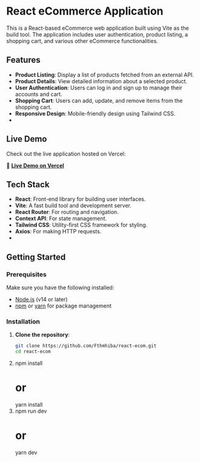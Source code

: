 # React eCommerce Application

This is a React-based eCommerce web application built using Vite as the build tool. The application includes user authentication, product listing, a shopping cart, and various other eCommerce functionalities.

## Features

- **Product Listing**: Display a list of products fetched from an external API.
- **Product Details**: View detailed information about a selected product.
- **User Authentication**: Users can log in and sign up to manage their accounts and cart.
- **Shopping Cart**: Users can add, update, and remove items from the shopping cart.
- **Responsive Design**: Mobile-friendly design using Tailwind CSS.
- 
## Live Demo

Check out the live application hosted on Vercel:

🔗 **[Live Demo on Vercel](https://react-ecommerce-sepia-rho.vercel.app/)**

## Tech Stack

- **React**: Front-end library for building user interfaces.
- **Vite**: A fast build tool and development server.
- **React Router**: For routing and navigation.
- **Context API**: For state management.
- **Tailwind CSS**: Utility-first CSS framework for styling.
- **Axios**: For making HTTP requests.
- 

## Getting Started

### Prerequisites

Make sure you have the following installed:

- [Node.js](https://nodejs.org/) (v14 or later)
- [npm](https://www.npmjs.com/) or [yarn](https://yarnpkg.com/) for package management

### Installation

1. **Clone the repository**:
   ```bash
   git clone https://github.com/Fthmhiba/react-ecom.git
   cd react-ecom
2. npm install
    # or
   yarn install
3. npm run dev
     # or
   yarn dev
## 
